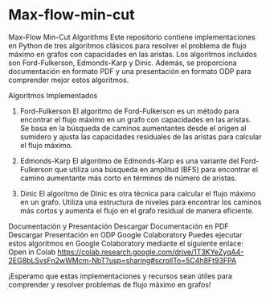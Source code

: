 # Max-flow-min-cut

Max-Flow Min-Cut Algorithms
Este repositorio contiene implementaciones en Python de tres algoritmos clásicos para resolver el problema de flujo máximo en grafos con capacidades en las aristas. Los algoritmos incluidos son Ford-Fulkerson, Edmonds-Karp y Dinic. Además, se proporciona documentación en formato PDF y una presentación en formato ODP para comprender mejor estos algoritmos.

Algoritmos Implementados
1. Ford-Fulkerson
El algoritmo de Ford-Fulkerson es un método para encontrar el flujo máximo en un grafo con capacidades en las aristas. Se basa en la búsqueda de caminos aumentantes desde el origen al sumidero y ajusta las capacidades residuales de las aristas para calcular el flujo máximo.

2. Edmonds-Karp
El algoritmo de Edmonds-Karp es una variante del Ford-Fulkerson que utiliza una búsqueda en amplitud (BFS) para encontrar el camino aumentante más corto en términos de número de aristas.

3. Dinic
El algoritmo de Dinic es otra técnica para calcular el flujo máximo en un grafo. Utiliza una estructura de niveles para encontrar los caminos más cortos y aumenta el flujo en el grafo residual de manera eficiente.

Documentación y Presentación
Descargar Documentación en PDF
Descargar Presentación en ODP
Google Colaboratory 
Puedes ejecutar estos algoritmos en Google Colaboratory mediante el siguiente enlace:
Open in Colab https://colab.research.google.com/drive/1T3KYeZyqA4-2EG8bLSvsFn2wWMcm-NbT?usp=sharing#scrollTo=5C4h8Ft93FPA

¡Esperamo que estas implementaciones y recursos sean útiles para comprender y resolver problemas de flujo máximo en grafos! 